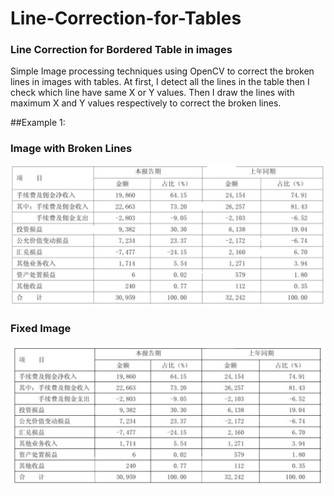 # Line-Correction-for-Tables
### Line Correction for Bordered Table in images
Simple Image processing techniques using OpenCV to correct the broken lines in images with tables. At first, I detect all the lines in the table then I check which line have same X or Y values. Then I draw the lines with maximum X and Y values respectively to correct the broken lines.

##Example 1:
### Image with Broken Lines
![Broken](https://github.com/kshitijkapadni/Line-Correction-for-Tables/blob/master/Broken/broken1.PNG)
### Fixed Image
![Fixed](https://github.com/kshitijkapadni/Line-Correction-for-Tables/blob/master/Fixed/fix1.jpg)
